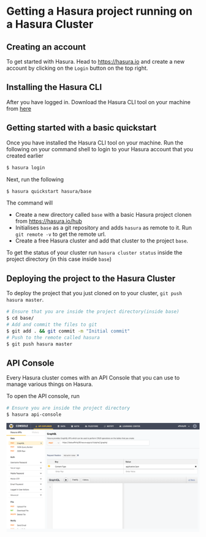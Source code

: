 # Getting a Hasura project running on a Hasura Cluster

## Creating an account

To get started with Hasura. Head to https://hasura.io and create a new account by clicking on the `Login` button on the top right.

## Installing the Hasura CLI

After you have logged in. Download the Hasura CLI tool on your machine from [here](https://docs.hasura.io/0.15/manual/install-hasura-cli.html)

## Getting started with a basic quickstart

Once you have installed the Hasura CLI tool on your machine. Run the following on your command shell to login to your Hasura account that you created earlier

```bash
$ hasura login
```

Next, run the following

```bash
$ hasura quickstart hasura/base
```

The command will
- Create a new directory called `base` with a basic Hasura project clonen from https://hasura.io/hub
- Initialises `base` as a git repository and adds `hasura` as remote to it. Run `git remote -v` to get the remote url.
- Create a free Hasura cluster and add that cluster to the project `base`.

To get the status of your cluster run `hasura cluster status` inside the project directory (in this case inside `base`)

## Deploying the project to the Hasura Cluster

To deploy the project that you just cloned on to your cluster, `git push hasura master`.

```bash
# Ensure that you are inside the project directory(inside base)
$ cd base/
# Add and commit the files to git
$ git add . && git commit -m "Initial commit"
# Push to the remote called hasura
$ git push hasura master
```

## API Console

Every Hasura cluster comes with an API Console that you can use to manage various things on Hasura.

To open the API console, run

```bash
# Ensure you are inside the project directory
$ hasura api-console
```

![APIConsole](https://raw.githubusercontent.com/hasura/realm-pg-sync/master/readme-assets/hasura-api-console.png)
